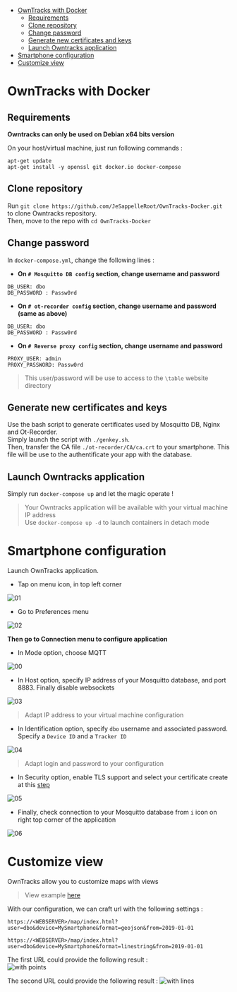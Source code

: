 - [OwnTracks with Docker](#owntracks-with-docker)
  - [Requirements](#requirements)
  - [Clone repository](#clone-repository)
  - [Change password](#change-password)
  - [Generate new certificates and keys](#generate-new-certificates-and-keys)
  - [Launch Owntracks application](#launch-owntracks-application)
- [Smartphone configuration](#smartphone-configuration)
- [Customize view](#customize-view)


# OwnTracks with Docker

## Requirements

**Owntracks can only be used on Debian x64 bits version**

On your host/virtual machine, just run following commands : 
```
apt-get update
apt-get install -y openssl git docker.io docker-compose
```

## Clone repository

Run `git clone https://github.com/JeSappelleRoot/OwnTracks-Docker.git` to clone Owntracks repository.  
Then, move to the repo with `cd OwnTracks-Docker`

## Change password

In `docker-compose.yml`, change the following lines : 

* **On `# Mosquitto DB config` section, change username and password**
```
DB_USER: dbo
DB_PASSWORD : Passw0rd
```

* **On `# ot-recorder config` section, change username and password (same as above)**
```
DB_USER: dbo
DB_PASSWORD : Passw0rd
```

* **On `# Reverse proxy config` section, change username and password**
```
PROXY_USER: admin
PROXY_PASSWORD: Passw0rd
```
> This user/password will be use to access to the `\table` website directory


## Generate new certificates and keys

Use the bash script to generate certificates used by Mosquitto DB, Nginx and Ot-Recorder.  
Simply launch the script with `./genkey.sh`.  
Then, transfer the CA file `./ot-recorder/CA/ca.crt` to your smartphone. This file will be use to the authentificate your app with the database. 

## Launch Owntracks application

Simply run `docker-compose up` and let the magic operate !  
> Your Owntracks application will be available with your virtual machine IP address  
> Use `docker-compose up -d` to launch containers in detach mode

# Smartphone configuration

Launch OwnTracks application. 

* Tap on menu icon, in top left corner  

![01](https://user-images.githubusercontent.com/52102633/73560503-b4b8bb80-441c-11ea-830d-4cf71ac4de25.jpeg)

* Go to Preferences menu

![02](https://user-images.githubusercontent.com/52102633/73560504-b4b8bb80-441c-11ea-8324-4893d3cc2346.jpeg)

**Then go to Connection menu to configure application**

* In Mode option, choose MQTT

![00](https://user-images.githubusercontent.com/52102633/73560917-8c7d8c80-441d-11ea-8a69-42bd6b9e6df1.jpeg)

* In Host option, specify IP address of your Mosquitto database, and port 8883. Finally disable websockets 

![03](https://user-images.githubusercontent.com/52102633/73560505-b4b8bb80-441c-11ea-8a91-888de12f992d.jpeg)

> Adapt IP address to your virtual machine configuration

* In Identification option, specify `dbo` username and associated password. Specify a `Device ID` and a `Tracker ID`

![04](https://user-images.githubusercontent.com/52102633/73560506-b4b8bb80-441c-11ea-929e-2f6fcd8b34ad.jpeg)

> Adapt login and password to your configuration

* In Security option, enable TLS support and select your certificate create at this [step](#easily-generate-ca-and-certificates)

![05](https://user-images.githubusercontent.com/52102633/73560507-b4b8bb80-441c-11ea-8074-2e54c2b7ae81.jpeg)

* Finally, check connection to your Mosquitto database from `i` icon on right top corner of the application 

![06](https://user-images.githubusercontent.com/52102633/73560508-b5515200-441c-11ea-8e0b-4487db63d21e.jpeg)


# Customize view

OwnTracks allow you to customize maps with views
> View example [here](https://github.com/owntracks/recorder#display-map-with-points-starting-at-a-particular-date)

With our configuration, we can craft url with the following settings : 

```
https://<WEBSERVER>/map/index.html?user=dbo&device=MySmartphone&format=geojson&from=2019-01-01

https://<WEBSERVER>/map/index.html?user=dbo&device=MySmartphone&format=linestring&from=2019-01-01
```

The first URL could provide the following result :   
![with points](https://raw.githubusercontent.com/owntracks/recorder/master/assets/demo-geojson-points.png)

The second URL could provide the following result : 
![with lines](https://raw.githubusercontent.com/owntracks/recorder/master/assets/demo-geojson-linestring.png)
